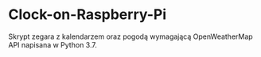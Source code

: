 # Clock-on-Raspberry-Pi
Skrypt zegara z kalendarzem oraz pogodą wymagającą OpenWeatherMap API napisana w Python 3.7.

